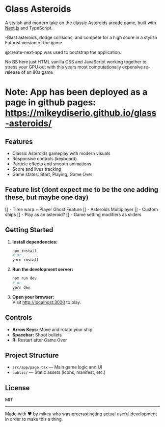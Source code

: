 # Glass Asteroids

A stylish and modern take on the classic Asteroids arcade game, built with [Next.js](https://nextjs.org) and TypeScript.  


-Blast asteroids, dodge collisions, and compete for a high score in a stylish Futurist version of the game

@create-next-app was used to bootstrap the application.

No BS here just HTML vanilla CSS and JavaScript working together to stress your GPU out with this years most computationally expensive re-release of an 80s game

# Note: App has been deployed as a page in github pages: https://mikeydiserio.github.io/glass-asteroids/

## Features

- Classic Asteroids gameplay with modern visuals
- Responsive controls (keyboard)
- Particle effects and smooth animations
- Score and lives tracking
- Game states: Start, Playing, Game Over

## Feature list (dont expect me to be the one adding these, but maybe one day)

[] - Time warp + Player Ghost Feature
[] - Asteroids Multiplayer
[] - Custom ships 
[] - Play as an asteroid?
[] - Game setting modifiers as sliders



## Getting Started

1. **Install dependencies:**
   ```bash
   npm install
   # or
   yarn install
   ```

2. **Run the development server:**
   ```bash
   npm run dev
   # or
   yarn dev
   ```

3. **Open your browser:**  
   Visit [http://localhost:3000](http://localhost:3000) to play.

## Controls

- **Arrow Keys:** Move and rotate your ship
- **Spacebar:** Shoot bullets
- **R:** Restart after Game Over

## Project Structure

- `src/app/page.tsx` — Main game logic and UI
- `public/` — Static assets (icons, manifest, etc.)

## License

MIT

---

Made with ❤️  by mikey who was procrastinating actual useful development in order to make this a thing.